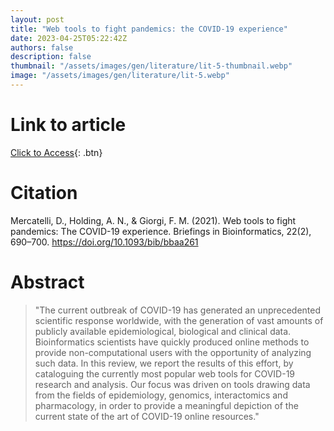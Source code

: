 ```yaml
---
layout: post
title: "Web tools to fight pandemics: the COVID-19 experience"
date: 2023-04-25T05:22:42Z
authors: false
description: false
thumbnail: "/assets/images/gen/literature/lit-5-thumbnail.webp"
image: "/assets/images/gen/literature/lit-5.webp"
---
```

# Link to article
[Click to Access](https://academic.oup.com/bib/article/22/2/690/5923945){: .btn}

# Citation

Mercatelli, D., Holding, A. N., & Giorgi, F. M. (2021). Web tools to fight pandemics: The COVID-19 experience. Briefings in Bioinformatics, 22(2), 690–700. https://doi.org/10.1093/bib/bbaa261

# Abstract

> "The current outbreak of COVID-19 has generated an unprecedented scientific response worldwide, with the generation of vast amounts of publicly available epidemiological, biological and clinical data. Bioinformatics scientists have quickly produced online methods to provide non-computational users with the opportunity of analyzing such data. In this review, we report the results of this effort, by cataloguing the currently most popular web tools for COVID-19 research and analysis. Our focus was driven on tools drawing data from the fields of epidemiology, genomics, interactomics and pharmacology, in order to provide a meaningful depiction of the current state of the art of COVID-19 online resources."

